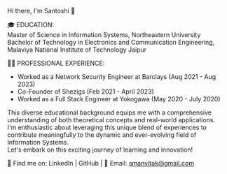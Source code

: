 Hi there, I'm Santoshi 👋

🎓 EDUCATION:<br>
Master of Science in Information Systems, Northeastern University <br>
Bachelor of Technology in Electronics and Communication Engineering, Malaviya National Institute of Technology Jaipur

👩‍💻 PROFESSIONAL EXPERIENCE:
- Worked as a Network Security Engineer at Barclays (Aug 2021 - Aug 2023)
- Co-Founder of Shezigs (Feb 2021 - April 2023)
- Worked as a Full Stack Engineer at Yokogawa (May 2020 - July 2020)


This diverse educational background equips me with a comprehensive understanding of both theoretical concepts and real-world applications. <br>
I'm enthusiastic about leveraging this unique blend of experiences to contribute meaningfully to the dynamic and ever-evolving field of Information Systems. <br>
Let's embark on this exciting journey of learning and innovation!

🔗 Find me on: LinkedIn | GitHub | 📧 Email: smanvitak@gmail.com

<!---
smank7/smank7 is a ✨ special ✨ repository because its `README.md` (this file) appears on your GitHub profile.
You can click the Preview link to take a look at your changes.
--->
